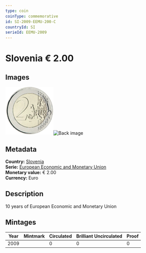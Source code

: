 ```yaml
---
type: coin
coinType: commemorative
id: SI-2009-EEMU-200-C
countryId: SI
serieId: EEMU-2009
---
```


# Slovenia € 2.00

## Images

<img src="../../Images/common-2007-200.webp" height="150" alt="Front image"><img src="Images/SI-2009-200-000.webp" height="150" alt="Back image">

## Metadata

**Country:** [Slovenia](../../Countries/Slovenia/index.md)\
**Serie:** [European Economic and Monetary Union](index.md)\
**Monetary value:** € 2.00\
**Currency:** Euro

## Description
10 years of European Economic and Monetary Union

## Mintages

| Year | Mintmark | Circulated | Brilliant Uncirculated | Proof |
| ---- | -------- | ---------- | ---------------------- | ----- |
| 2009 |  | 0| 0 | 0 |
